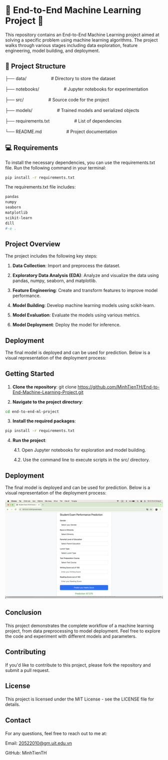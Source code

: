 # 🚀 End-to-End Machine Learning Project 🚀

This repository contains an End-to-End Machine Learning project aimed at solving a specific problem using machine learning algorithms. The project walks through various stages including data exploration, feature engineering, model building, and deployment.

## 📂 Project Structure

├── data/     &nbsp;&nbsp;&nbsp;&nbsp;&nbsp;&nbsp;&nbsp;&nbsp;&nbsp;&nbsp;&nbsp;&nbsp;&nbsp;&nbsp;&nbsp;&nbsp;&nbsp;&nbsp;        # Directory to store the dataset<br><br>
├── notebooks/    &nbsp;&nbsp;&nbsp;&nbsp;&nbsp;&nbsp;&nbsp;&nbsp;&nbsp;&nbsp;&nbsp;&nbsp;&nbsp;&nbsp;&nbsp;&nbsp;&nbsp;&nbsp;       # Jupyter notebooks for experimentation<br><br>
├── src/       &nbsp;&nbsp;&nbsp;&nbsp;&nbsp;&nbsp;&nbsp;&nbsp;&nbsp;&nbsp;&nbsp;&nbsp;&nbsp;&nbsp;&nbsp;&nbsp;&nbsp;&nbsp;       # Source code for the project<br><br>
├── models/    &nbsp;&nbsp;&nbsp;&nbsp;&nbsp;&nbsp;&nbsp;&nbsp;&nbsp;&nbsp;&nbsp;&nbsp;&nbsp;&nbsp;&nbsp;&nbsp;&nbsp;&nbsp;       # Trained models and serialized objects<br><br>
├── requirements.txt  &nbsp;&nbsp;&nbsp;&nbsp;&nbsp;&nbsp;&nbsp;&nbsp;&nbsp;&nbsp;&nbsp;&nbsp;&nbsp;&nbsp;&nbsp;&nbsp;&nbsp;&nbsp; # List of dependencies<br><br>
└── README.md    &nbsp;&nbsp;&nbsp;&nbsp;&nbsp;&nbsp;&nbsp;&nbsp;&nbsp;&nbsp;&nbsp;&nbsp;&nbsp;&nbsp;&nbsp;&nbsp;&nbsp;&nbsp;     # Project documentation

## 💻 Requirements

To install the necessary dependencies, you can use the requirements.txt file. Run the following command in your terminal:

```bash
pip install -r requirements.txt
```

The requirements.txt file includes:<p>
```bash
pandas
numpy
seaborn
matplotlib
scikit-learn
dill
#-e .
```

## Project Overview

The project includes the following key steps:<p>
1. **Data Collection**: Import and preprocess the dataset.<p>
2. **Exploratory Data Analysis (EDA)**: Analyze and visualize the data using pandas, numpy, seaborn, and matplotlib.<p>
3. **Feature Engineering**: Create and transform features to improve model performance.<p>
4. **Model Building**: Develop machine learning models using scikit-learn.<p>
5. **Model Evaluation**: Evaluate the models using various metrics.<p>
6. **Model Deployment**: Deploy the model for inference.

## Deployment

The final model is deployed and can be used for prediction. Below is a visual representation of the deployment process:<p>

## Getting Started<p>

1. **Clone the repository**:
git clone https://github.com/MinhTienTH/End-to-End-Machine-Learning-Project.git

2. **Navigate to the project directory**:
```bash
cd end-to-end-ml-project
```
3. **Install the required packages**:
```bash
pip install -r requirements.txt
```

4. **Run the project**:<p>
&nbsp;4.1. Open Jupyter notebooks for exploration and model building.<p>
&nbsp;4.2. Use the command line to execute scripts in the src/ directory.<p>

## Deployment

The final model is deployed and can be used for prediction. Below is a visual representation of the deployment process:

![Deployment Result](src/Deployment_result.png)

## Conclusion <p>

This project demonstrates the complete workflow of a machine learning project, from data preprocessing to model deployment. Feel free to explore the code and experiment with different models and parameters.<p>

## Contributing<p>
If you'd like to contribute to this project, please fork the repository and submit a pull request.

## License<p>
This project is licensed under the MIT License - see the LICENSE file for details.

## Contact<p>
For any questions, feel free to reach out to me at:

Email: 20522010@gm.uit.edu.vn<p>
GitHub: MinhTienTH
